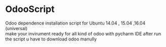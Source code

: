 # OdooScript
Odoo dependence installation script for Ubuntu 14.04 , 15.04 ,16.04 (universal)  
make your invirument ready for all kind of odoo with pycharm IDE
after run the script u have to download odoo manully 
